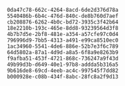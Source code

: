 
                0da47c78-662c-4264-8acd-6de2d376d78a
                5540486b-6b4c-476d-840c-de8b760d7aef
                cb208876-6262-4b0c-bd72-3935c3f42b64
                18e2210b-193c-465e-8dd8-93239564d3f8
                4b7b7d5e-2bf8-481e-a354-a57cfe97c0d4
                796996d9-7bb5-4313-a491-e99ca8510ec0
                1ac34960-5541-4de6-886e-52b7e3f6c789
                64d5802a-87a1-4d9d-a8a5-6f8a9e8263b9
                f9afba51-453f-4721-868c-736247a9f43d
                49b99d3b-d649-40e1-97b8-addda5b316a5
                9b616de8-69cd-4eeb-ac4c-997545f7dd82
                b000928e-c08b-434f-8abc-28fc8a2f9d13
                